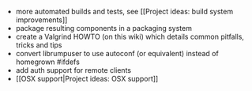 * more automated builds and tests, see [[Project ideas: build system improvements]]
* package resulting components in a packaging system
* create a Valgrind HOWTO (on this wiki) which details common pitfalls, tricks and tips
* convert librumpuser to use autoconf (or equivalent) instead of homegrown #ifdefs
* add auth support for remote clients
* [[OSX support|Project ideas: OSX support]]